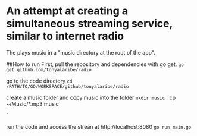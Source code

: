 # An attempt at creating a simultaneous streaming service, similar to internet radio


The plays music in a "music directory at the root of the app".

##How to run 
First, pull the repository and dependencies with go get.
`
    go get github.com/tonyalaribe/radio
`


go to the code directory
`
    cd /PATH/TO/GO/WORKSPACE/github/tonyalaribe/radio
`

create a music folder and copy music into the folder
`
    mkdir music
` 
`
    cp ~/Music/*.mp3 music

` 

run the code and access the strean at http://localhost:8080
`
    go run main.go
`
